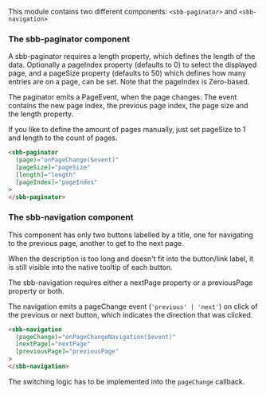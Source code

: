This module contains two different components: `<sbb-paginator>` and `<sbb-navigation>`

### The sbb-paginator component

A sbb-paginator requires a length property, which defines the length of the data.
Optionally a pageIndex property (defaults to 0) to select the displayed page, and a pageSize property (defaults to 50) which defines how many entries are on a page, can be set.
Note that the pageIndex is Zero-based.

The paginator emits a PageEvent, when the page changes. The event contains the new
page index, the previous page index, the page size and the length property.

If you like to define the amount of pages manually, just set pageSize to 1 and length to the count of pages.

```html
<sbb-paginator
  (page)="onPageChange($event)"
  [pageSize]="pageSize"
  [length]="length"
  [pageIndex]="pageIndex"
>
</sbb-paginator>
```

### The sbb-navigation component

This component has only two buttons labelled by a title, one for navigating to the previous page,
another to get to the next page.

When the description is too long and doesn't fit into the button/link label, it is still visible
into the native tooltip of each button.

The sbb-navigation requires either a nextPage property or a previousPage property or both.

The navigation emits a pageChange event (`'previous' | 'next'`) on click of the previous or next
button, which indicates the direction that was clicked.

```html
<sbb-navigation
  (pageChange)="onPageChangeNavigation($event)"
  [nextPage]="nextPage"
  [previousPage]="previousPage"
>
</sbb-navigation>
```

The switching logic has to be implemented into the `pageChange` callback.
